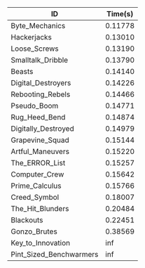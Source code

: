 |ID|Time(s)|
|-|-|
|Byte_Mechanics|0.11778|
|Hackerjacks|0.13010|
|Loose_Screws|0.13190|
|Smalltalk_Dribble|0.13790|
|Beasts|0.14140|
|Digital_Destroyers|0.14226|
|Rebooting_Rebels|0.14466|
|Pseudo_Boom|0.14771|
|Rug_Heed_Bend|0.14874|
|Digitally_Destroyed|0.14979|
|Grapevine_Squad|0.15144|
|Artful_Maneuvers|0.15220|
|The_ERROR_List|0.15257|
|Computer_Crew|0.15642|
|Prime_Calculus|0.15766|
|Creed_Symbol|0.18007|
|The_Hit_Blunders|0.20484|
|Blackouts|0.22451|
|Gonzo_Brutes|0.38569|
|Key_to_Innovation|inf|
|Pint_Sized_Benchwarmers|inf|
